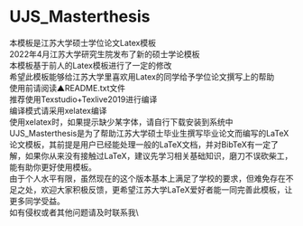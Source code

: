 # UJS_Masterthesis
本模板是江苏大学硕士学位论文Latex模板\
2022年4月江苏大学研究生院发布了新的硕士学论模板\
本模板基于前人的Latex模板进行了一定的修改\
希望此模板能够给江苏大学里喜欢用Latex的同学给予学位论文撰写上的帮助\
使用前请阅读▲README.txt文件\
推荐使用Texstudio+Texlive2019进行编译\
编译模式请采用xelatex编译\
使用xelatex时，如果提示缺少某字体，请自行下载安装到系统中\
UJS_Masterthesis是为了帮助江苏大学硕士毕业生撰写毕业论文而编写的LaTeX论文模板，其前提是用户已经能处理一般的LaTeX文档，并对BibTeX有一定了解，如果你从来没有接触过LaTeX，建议先学习相关基础知识，磨刀不误砍柴工，能有助你更好使用模板。\
由于个人水平有限，虽然现在的这个版本基本上满足了学校的要求，但难免存在不足之处，欢迎大家积极反馈，更希望江苏大学LaTeX爱好者能一同完善此模板，让更多同学受益。\
如有侵权或者其他问题请及时联系我\
